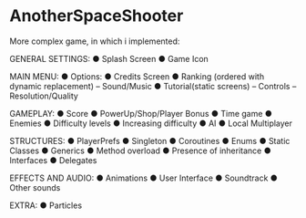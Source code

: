 # AnotherSpaceShooter
More complex game, in which i implemented:

GENERAL SETTINGS:
● Splash Screen       ● Game Icon

MAIN MENU:
● Options:            ● Credits Screen                ● Ranking (ordered with dynamic replacement)
– Sound/Music         ● Tutorial(static screens)
– Controls
– Resolution/Quality

GAMEPLAY:
● Score               ● PowerUp/Shop/Player Bonus     ● Time game
● Enemies             ● Difficulty levels             ● Increasing difficulty
● AI                  ● Local Multiplayer

STRUCTURES:
● PlayerPrefs         ● Singleton                     ● Coroutines
● Enums               ● Static Classes                ● Generics
● Method overload     ● Presence of inheritance
● Interfaces          ● Delegates

EFFECTS AND AUDIO:
● Animations          ● User Interface
● Soundtrack          ● Other sounds

EXTRA:
● Particles
